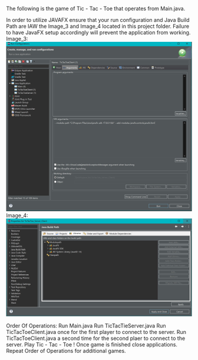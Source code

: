 The following is the game of Tic - Tac - Toe that operates from Main.java.

In order to utilize JAVAFX ensure that your run configuration and Java Build Path are
IAW the Image_3 and Image_4 located in this project folder. Failure to have JavaFX setup accordingly
will prevent the application from working.
Image_3:
![alt text](https://github.com/nsands1/Games/blob/main/TicTacToe_Server_Client/Image_3.JPG)
Image_4:
![alt text](https://github.com/nsands1/Games/blob/main/TicTacToe_Server_Client/Image_4.JPG)

Order Of Operations:
Run Main.java
Run TicTacTieServer.java
Run TicTacToeClient.java once for the first player to connect to the server.
Run TicTacToeClient.java a second time for the second plaer to connect to the server.
Play Tic - Tac - Toe !
Once game is finished close applications.
Repeat Order of Operations for additional games.
